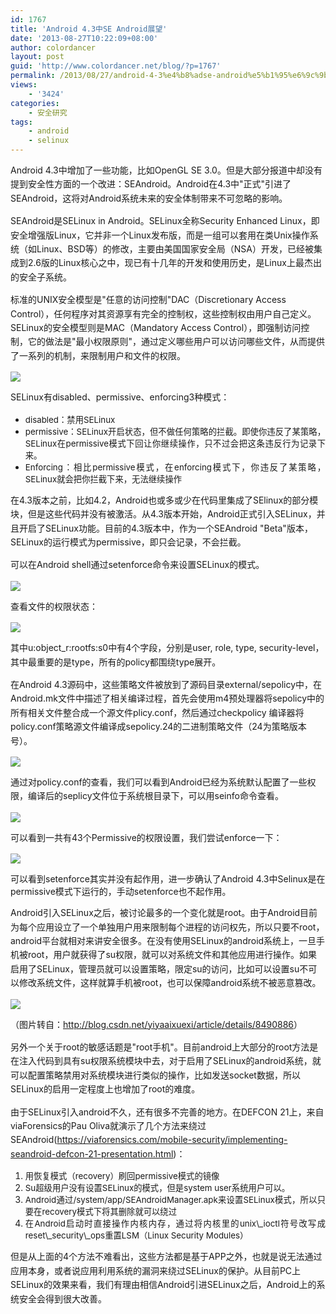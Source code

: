 ```yaml
---
id: 1767
title: 'Android 4.3中SE Android展望'
date: '2013-08-27T10:22:09+08:00'
author: colordancer
layout: post
guid: 'http://www.colordancer.net/blog/?p=1767'
permalink: /2013/08/27/android-4-3%e4%b8%adse-android%e5%b1%95%e6%9c%9b/
views:
    - '3424'
categories:
    - 安全研究
tags:
    - android
    - selinux
---
```


 <span style="line-height: 1.6em;">Android 4.3中增加了一些功能，比如OpenGL SE 3.0。但是大部分报道中却没有提到安全性方面的一个改进：SEAndroid。Android在4.3中"正式"引进了SEAndroid，这将对Android系统未来的安全体制带来不可忽略的影响。</span>

 <span style="line-height: 1.6em;">SEAndroid是SELinux in Android。SELinux全称Security Enhanced Linux，即安全增强版Linux，它并非一个Linux发布版，而是一组可以套用在类Unix操作系统（如Linux、BSD等）的修改，主要由美国国家安全局（NSA）开发，已经被集成到2.6版的Linux核心之中，现已有十几年的开发和使用历史，是Linux上最杰出的安全子系统。</span>

 <span style="line-height: 1.6em;">标准的UNIX安全模型是"任意的访问控制"DAC（Discretionary Access Control），任何程序对其资源享有完全的控制权，这些控制权由用户自己定义。SELinux的安全模型则是MAC（Mandatory Access Control），即强制访问控制，它的做法是"最小权限原则"，通过定义哪些用户可以访问哪些文件，从而提供了一系列的机制，来限制用户和文件的权限。</span>

 ![](/images/wp-content/uploads/2013/08/082713_0221_1.gif)

 <span style="line-height: 1.6em;">SELinux有disabled、permissive、enforcing3种模式：</span>

- <div style="text-align: justify"> <span style="font-size:10pt">disabled：禁用SELinux</span> </div>
- <div style="text-align: justify"> <span style="font-size:10pt">permissive：SELinux开启状态，但不做任何策略的拦截。即使你违反了某策略，SELinux在permissive模式下回让你继续操作，只不过会把这条违反行为记录下来。</span> </div>
- <div style="text-align: justify"> <span style="font-size:10pt">Enforcing：相比permissive模式，在enforcing模式下，你违反了某策略，SELinux就会把你拦截下来，无法继续操作</span> </div>

 <span style="line-height: 1.6em;">在4.3版本之前，比如4.2，Android也或多或少在代码里集成了SElinux的部分模块，但是这些代码并没有被激活。从4.3版本开始，Android正式引入SELinux，并且开启了SELinux功能。目前的4.3版本中，作为一个SEAndroid "Beta"版本，SELinux的运行模式为permissive，即只会记录，不会拦截。</span>

 <span style="line-height: 1.6em;">可以在Android shell通过setenforce命令来设置SELinux的模式。</span>

 ![](/images/wp-content/uploads/2013/08/082713_0221_2.png)

 <span style="line-height: 1.6em;">查看文件的权限状态：</span>

 ![](/images/wp-content/uploads/2013/08/082713_0221_3.png)

 <span style="line-height: 1.6em;">其中u:object\_r:rootfs:s0中有4个字段，分别是user, role, type, security-level，其中最重要的是type，所有的policy都围绕type展开。</span>

 <span style="line-height: 1.6em;">在Android 4.3源码中，这些策略文件被放到了源码目录external/sepolicy中，在Android.mk文件中描述了相关编译过程，首先会使用m4预处理器将sepolicy中的所有相关文件整合成一个源文件plicy.conf，然后通过checkpolicy 编译器将policy.conf策略源文件编译成sepolicy.24的二进制策略文件（24为策略版本号）。</span>

 ![](/images/wp-content/uploads/2013/08/082713_0221_4.png)

 <span style="line-height: 1.6em;">通过对policy.conf的查看，我们可以看到Android已经为系统默认配置了一些权限，编译后的seplicy文件位于系统根目录下，可以用seinfo命令查看。</span>

 ![](/images/wp-content/uploads/2013/08/082713_0221_5.png)

 <span style="line-height: 1.6em;">可以看到一共有43个Permissive的权限设置，我们尝试enforce一下：</span>

 ![](/images/wp-content/uploads/2013/08/082713_0221_6.png)

 可以看到setenforce其实并没有起作用，进一步确认了Android 4.3中Selinux是在permissive模式下运行的，手动setenforce也不起作用。

 <span style="line-height: 1.6em;">Android引入SELinux之后，被讨论最多的一个变化就是root。由于Android目前为每个应用设立了一个单独用户用来限制每个进程的访问权先，所以只要不root，android平台就相对来讲安全很多。在没有使用SELinux的android系统上，一旦手机被root，用户就获得了su权限，就可以对系统文件和其他应用进行操作。如果启用了SELinux，管理员就可以设置策略，限定su的访问，比如可以设置su不可以修改系统文件，这样就算手机被root，也可以保障android系统不被恶意篡改。</span>

 ![](/images/wp-content/uploads/2013/08/082713_0221_7.png)

 <span style="line-height: 1.6em;">（图片转自：</span><http://blog.csdn.net/yiyaaixuexi/article/details/8490886><span style="line-height: 1.6em;">）</span>

 <span style="line-height: 1.6em;">另外一个关于root的敏感话题是"root手机"。目前android上大部分的root方法是在注入代码到具有su权限系统模块中去，对于启用了SELinux的android系统，就可以配置策略禁用对系统模块进行类似的操作，比如发送socket数据，所以SELinux的启用一定程度上也增加了root的难度。</span>

 <span style="line-height: 1.6em;">由于SELinux引入android不久，还有很多不完善的地方。在DEFCON 21上，来自viaForensics的Pau Oliva就演示了几个方法来绕过SEAndroid(</span><https://viaforensics.com/mobile-security/implementing-seandroid-defcon-21-presentation.html><span style="line-height: 1.6em;">)：</span>

1. <div style="text-align: justify"> <span style="font-size:10pt">用恢复模式（recovery）刷回permissive模式的镜像</span> </div>
2. <div style="text-align: justify"> <span style="font-size:10pt">Su超级用户没有设置SELinux的模式，但是system user系统用户可以。</span> </div>
3. <div style="text-align: justify"> <span style="font-size:10pt">Android通过/system/app/SEAndroidManager.apk来设置SELinux模式，所以只要在recovery模式下将其删除就可以绕过</span> </div>
4. <div style="text-align: justify"> <span style="font-size:10pt">在Android启动时直接操作内核内存，通过将内核里的unix\_ioctl符号改写成reset\_security\_ops重置LSM（Linux Security Modules）</span> </div>

 <span style="line-height: 1.6em;">但是从上面的4个方法不难看出，这些方法都是基于APP之外，也就是说无法通过应用本身，或者说应用利用系统的漏洞来绕过SELinux的保护。从目前PC上SELinux的效果来看，我们有理由相信Android引进SELinux之后，Android上的系统安全会得到很大改善。</span>
